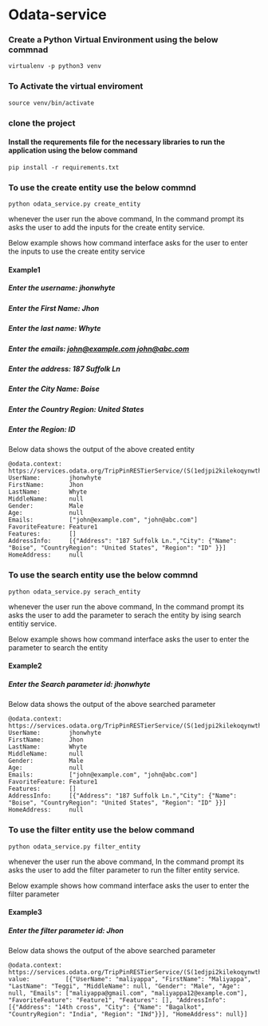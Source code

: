# Odata-service
### Create a Python Virtual Environment using the below commnad
```
virtualenv -p python3 venv

```
### To Activate the virtual enviroment 

```
source venv/bin/activate

```

### clone the project

#### Install the requrements file for the necessary libraries to run the application using the below command
```
pip install -r requirements.txt
```

### To use the create entity use the below commnd
```
python odata_service.py create_entity

```

whenever the user run the above command, In the command prompt its asks the user to add the inputs for the create entity service.

Below example shows how command interface asks for the user to enter the inputs to use the create entity service

#### Example1

##### Enter the username: jhonwhyte

##### Enter the First Name: Jhon

##### Enter the last name: Whyte

##### Enter the emails: john@example.com john@abc.com

##### Enter the address: 187 Suffolk Ln

##### Enter the City Name: Boise

##### Enter the Country Region: United States

##### Enter the Region: ID

Below data shows the output of the above created entity

```
@odata.context:  https://services.odata.org/TripPinRESTierService/(S(1edjpi2kilekoqynwth4lojw))/$metadata#People/$entity
UserName:        jhonwhyte
FirstName:       Jhon
LastName:        Whyte
MiddleName:      null
Gender:          Male
Age:             null
Emails:          ["john@example.com", "john@abc.com"]
FavoriteFeature: Feature1
Features:        []
AddressInfo:     [{"Address": "187 Suffolk Ln.","City": {"Name": "Boise", "CountryRegion": "United States", "Region": "ID" }}]
HomeAddress:     null

```

### To use the search entity use the below commnd
```
python odata_service.py serach_entity

```
whenever the user run the above command, In the command prompt its asks the user to add the parameter to serach the entity by ising search entitiy service.

Below example shows how command interface asks  the user to enter the parameter to search the entity

#### Example2

##### Enter the Search parameter id: jhonwhyte

Below data shows the output of the above searched parameter

```
@odata.context:  https://services.odata.org/TripPinRESTierService/(S(1edjpi2kilekoqynwth4lojw))/$metadata#People/$entity
UserName:        jhonwhyte
FirstName:       Jhon
LastName:        Whyte
MiddleName:      null
Gender:          Male
Age:             null
Emails:          ["john@example.com", "john@abc.com"]
FavoriteFeature: Feature1
Features:        []
AddressInfo:     [{"Address": "187 Suffolk Ln.","City": {"Name": "Boise", "CountryRegion": "United States", "Region": "ID" }}]
HomeAddress:     null

```

### To use the filter entity use the below command

```
python odata_service.py filter_entity

```
whenever the user run the above command, In the command prompt its asks the user to add the filter parameter to run the filter entity service.

Below example shows how command interface asks  the user to enter the filter parameter

#### Example3

##### Enter the filter parameter id: Jhon

Below data shows the output of the above searched parameter

```
@odata.context: https://services.odata.org/TripPinRESTierService/(S(1edjpi2kilekoqynwth4lojw))/$metadata#People
value:          [{"UserName": "maliyappa", "FirstName": "Maliyappa", "LastName": "Teggi", "MiddleName": null, "Gender": "Male", "Age": null, "Emails": ["maliyappa@gmail.com", "maliyappa12@example.com"], "FavoriteFeature": "Feature1", "Features": [], "AddressInfo": [{"Address": "14th cross", "City": {"Name": "Bagalkot", "CountryRegion": "India", "Region": "INd"}}], "HomeAddress": null}]
```


